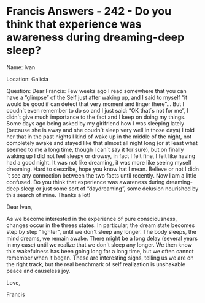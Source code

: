 # Francis Answers - 242 - Do you think that experience was awareness during dreaming-deep sleep?

Name: Ivan&nbsp;  

Location: Galicia&nbsp;  

Question: Dear Francis: Few weeks ago I read somewhere that you can have a &ldquo;glimpse&rdquo; of the Self just after waking up, and I said to myself &ldquo;it would be good if can detect that very moment and linger there&rdquo;... But I coudn`t even remember to do so and I just said: &ldquo;OK that&acute;s not for me&rdquo;, I didn&acute;t give much importance to the fact and I keep on doing my things. Some days ago being asked by my girlfriend how I was sleeping lately (because she is away and she coudn&acute;t sleep very well in those days) I told her that in the past nights I kind of wake up in the middle of the night, not completely awake and stayed like that almost all night long (or at least what seemed to me a long time, though I can&acute;t say it for sure), but on finally waking up I did not feel sleepy or drowsy, in fact I felt fine, I felt like having had a good night. It was not like dreaming, it was more like seeing myself dreaming. Hard to describe, hope you know hat I mean. Believe or not I didn&acute;t see any connection between the two facts until recently. Now I am a little confused. Do you think that experience was awareness during dreaming-deep sleep or just some sort of &ldquo;daydreaming&rdquo;, some delusion nourished by this search of mine. Thanks a lot!

Dear Ivan,

As we become interested in the experience of pure consciousness, changes occur in the threes states. In particular, the dream state becomes step by step "lighter", until we don't sleep any longer. The body sleeps, the mind dreams, we remain awake. There might be a long delay (several years in my case) until we realize that we don't sleep any longer. We then know this wakefulness has been going long for a long time, but we often cannot remember when it began. These are interesting signs, telling us we are on the right track, but the real benchmark of self realization is unshakable peace and causeless joy.&nbsp;

Love,

Francis

